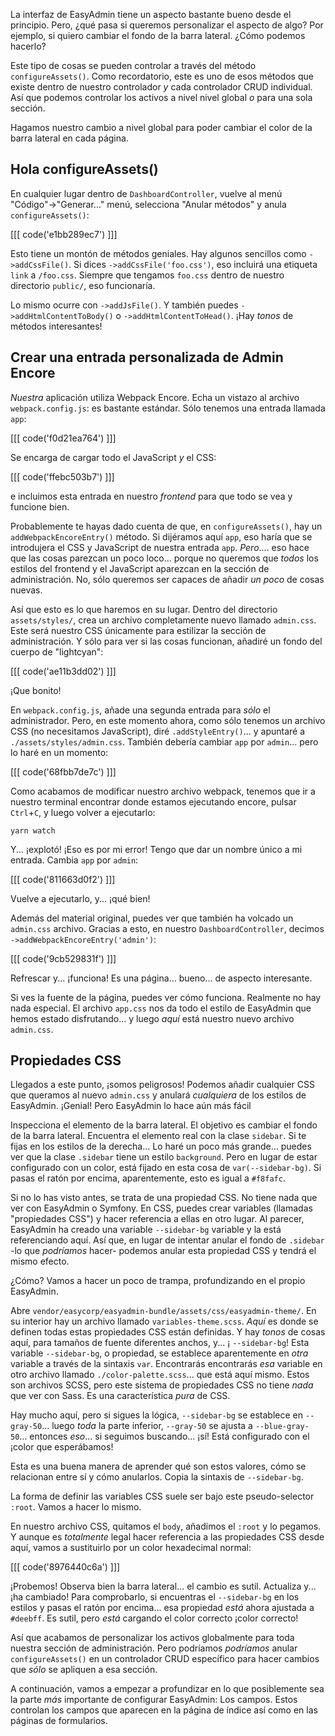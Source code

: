 La interfaz de EasyAdmin tiene un aspecto bastante bueno desde el principio. Pero, ¿qué pasa si queremos
personalizar el aspecto de algo? Por ejemplo, si quiero cambiar el fondo
de la barra lateral. ¿Cómo podemos hacerlo?

Este tipo de cosas se pueden controlar a través del método `configureAssets()`. Como
recordatorio, este es uno de esos métodos que existe dentro de nuestro controlador
*y* cada controlador CRUD individual. Así que podemos controlar los activos a nivel
nivel global *o* para una sola sección.

Hagamos nuestro cambio a nivel global para poder cambiar el color de la barra lateral en
cada página.

## Hola configureAssets()

En cualquier lugar dentro de `DashboardController`, vuelve al menú "Código"->"Generar..."
menú, selecciona "Anular métodos" y anula `configureAssets()`:

[[[ code('e1bb289ec7') ]]]

Esto tiene un montón de métodos geniales. Hay algunos sencillos como `->addCssFile()`.
Si dices `->addCssFile('foo.css')`, eso incluirá una etiqueta `link` a `/foo.css`.
Siempre que tengamos `foo.css` dentro de nuestro directorio `public/`, eso funcionaría.

Lo mismo ocurre con `->addJsFile()`. Y también puedes `->addHtmlContentToBody()`
o `->addHtmlContentToHead()`. ¡Hay *tonos* de métodos interesantes!

## Crear una entrada personalizada de Admin Encore

*Nuestra* aplicación utiliza Webpack Encore. Echa un vistazo al archivo `webpack.config.js`:
es bastante estándar. Sólo tenemos una entrada llamada `app`:

[[[ code('f0d21ea764') ]]]

Se encarga de cargar todo el JavaScript *y* el CSS:

[[[ code('ffebc503b7') ]]]

e incluimos esta entrada en nuestro *frontend* para que todo se vea y funcione bien.

Probablemente te hayas dado cuenta de que, en `configureAssets()`, hay un
`addWebpackEncoreEntry()` método. Si dijéramos aquí `app`, eso haría que se introdujera el
CSS y JavaScript de nuestra entrada `app`. *Pero*.... eso hace que las cosas parezcan un poco
loco... porque no queremos que *todos* los estilos del frontend y el JavaScript
aparezcan en la sección de administración. No, sólo queremos ser capaces de añadir *un poco*
de cosas nuevas.

Así que esto es lo que haremos en su lugar. Dentro del directorio `assets/styles/`, crea un
archivo completamente nuevo llamado `admin.css`. Este será nuestro CSS únicamente para estilizar
la sección de administración. Y sólo para ver si las cosas funcionan, añadiré un
fondo del cuerpo de "lightcyan":

[[[ code('ae11b3dd02') ]]]

¡Que bonito!

En `webpack.config.js`, añade una segunda entrada para *sólo* el administrador. Pero, en este momento
ahora, como sólo tenemos un archivo CSS (no necesitamos JavaScript), diré
`.addStyleEntry()`... y apuntaré a `./assets/styles/admin.css`. También debería
cambiar `app` por `admin`... pero lo haré en un momento:

[[[ code('68fbb7de7c') ]]]

Como acabamos de modificar nuestro archivo webpack, tenemos que ir a nuestro terminal
encontrar donde estamos ejecutando encore, pulsar `Ctrl`+`C`, y luego volver a ejecutarlo:

```terminal-silent
yarn watch
```

Y... ¡explotó! ¡Eso es por mi error! Tengo que dar un nombre único a mi entrada.
Cambia `app` por `admin`:

[[[ code('811663d0f2') ]]]

Vuelve a ejecutarlo, y... ¡qué bien!

Además del material original, puedes ver que también ha volcado un
`admin.css` archivo. Gracias a esto, en nuestro `DashboardController`, decimos
`->addWebpackEncoreEntry('admin')`:

[[[ code('9cb529831f') ]]]

Refrescar y... ¡funciona! Es una página... bueno... de aspecto interesante.

Si ves la fuente de la página, puedes ver cómo funciona. Realmente no hay nada
especial. El archivo `app.css` nos da todo el estilo de EasyAdmin que hemos estado
disfrutando... y luego *aquí* está nuestro nuevo archivo `admin.css`.

## Propiedades CSS

Llegados a este punto, ¡somos peligrosos! Podemos añadir cualquier CSS que queramos al nuevo
`admin.css` y anulará *cualquiera* de los estilos de EasyAdmin. ¡Genial! Pero
EasyAdmin lo hace aún más fácil

Inspecciona el elemento de la barra lateral. El objetivo es cambiar el fondo de la barra lateral.
Encuentra el elemento real con la clase `sidebar`. Si te fijas en los estilos
de la derecha... Lo haré un poco más grande... puedes ver que la clase
`.sidebar` tiene un estilo `background`. Pero en lugar de estar configurado con un color,
está fijado en esta cosa de `var(--sidebar-bg)`. Si pasas el ratón por encima, aparentemente, esto
es igual a `#f8fafc`.

Si no lo has visto antes, se trata de una propiedad CSS. No tiene nada que ver con
EasyAdmin o Symfony. En CSS, puedes crear variables (llamadas "propiedades CSS") y
hacer referencia a ellas en otro lugar. Al parecer, EasyAdmin ha creado una variable `--sidebar-bg`
variable y la está referenciando aquí. Así que, en lugar de intentar anular el
fondo de `.sidebar` -lo que *podríamos* hacer- podemos anular esta propiedad CSS
y tendrá el mismo efecto.

¿Cómo? Vamos a hacer un poco de trampa, profundizando en el propio EasyAdmin.

Abre `vendor/easycorp/easyadmin-bundle/assets/css/easyadmin-theme/`. En su interior
hay un archivo llamado `variables-theme.scss`. *Aquí* es donde se definen todas estas propiedades CSS
están definidas. Y hay *tonos* de cosas aquí, para tamaños de fuente
diferentes anchos, y... ¡ `--sidebar-bg`! Esta variable `--sidebar-bg`,
o propiedad, se establece aparentemente en *otra* variable a través de la sintaxis `var`. Encontrarás
encontrarás *esa* variable en otro archivo llamado `./color-palette.scss`... que está
aquí mismo. Estos son archivos SCSS, pero este sistema de propiedades CSS no tiene *nada* que ver
con Sass. Es una característica *pura* de CSS.

Hay mucho aquí, pero si sigues la lógica, `--sidebar-bg` se establece en
`--gray-50`... luego *toda* la parte inferior, `--gray-50` se ajusta a
`--blue-gray-50`... entonces *eso*... si seguimos buscando... ¡sí! Está configurado con el
¡color que esperábamos!

Esta es una buena manera de aprender qué son estos valores, cómo se relacionan
entre sí y cómo anularlos. Copia la sintaxis de `--sidebar-bg`.

La forma de definir las variables CSS suele ser bajo este pseudo-selector `:root`.
Vamos a hacer lo mismo.

En nuestro archivo CSS, quitamos el `body`, añadimos el `:root` y lo pegamos. Y aunque es
*totalmente* legal hacer referencia a las propiedades CSS desde aquí, vamos a sustituirlo por
un color hexadecimal normal:

[[[ code('8976440c6a') ]]]

¡Probemos! Observa bien la barra lateral... el cambio es sutil. Actualiza y...
¡ha cambiado! Para comprobarlo, si encuentras el `--sidebar-bg` en los estilos y pasas el ratón por encima...
esa propiedad *está* ahora ajustada a `#deebff`. Es sutil, pero *está* cargando el color correcto
¡color correcto!

Así que acabamos de personalizar los activos globalmente para toda nuestra sección de administración. Pero podríamos
*podríamos* anular `configureAssets()` en un controlador CRUD específico para hacer cambios
que *sólo* se apliquen a esa sección.

A continuación, vamos a empezar a profundizar en lo que posiblemente sea la parte *más* importante de
configurar EasyAdmin: Los campos. Estos controlan los campos que aparecen en la página de índice
así como en las páginas de formularios.
